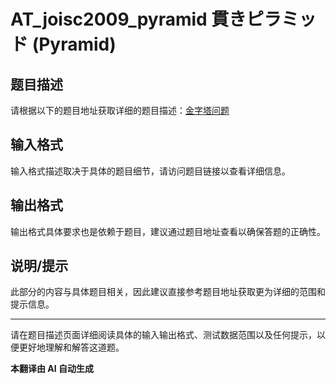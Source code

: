# AT_joisc2009_pyramid 貫きピラミッド (Pyramid)

## 题目描述

请根据以下的题目地址获取详细的题目描述：[金字塔问题](https://atcoder.jp/contests/joisc2009/tasks/joisc2009_pyramid)

## 输入格式

输入格式描述取决于具体的题目细节，请访问题目链接以查看详细信息。

## 输出格式

输出格式具体要求也是依赖于题目，建议通过题目地址查看以确保答题的正确性。

## 说明/提示

此部分的内容与具体题目相关，因此建议直接参考题目地址获取更为详细的范围和提示信息。

---

请在题目描述页面详细阅读具体的输入输出格式、测试数据范围以及任何提示，以便更好地理解和解答这道题。

 **本翻译由 AI 自动生成**